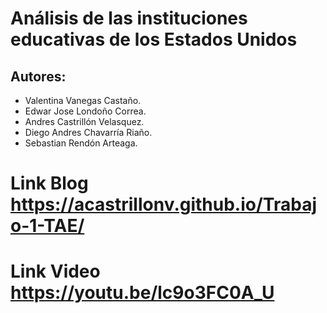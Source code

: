 # Análisis de las instituciones educativas de los Estados Unidos
## Autores:
- Valentina Vanegas Castaño.
- Edwar Jose Londoño Correa.
- Andres Castrillón Velasquez.
- Diego Andres Chavarría Riaño.
- Sebastian Rendón Arteaga.

# Link Blog https://acastrillonv.github.io/Trabajo-1-TAE/
# Link Video https://youtu.be/lc9o3FC0A_U
